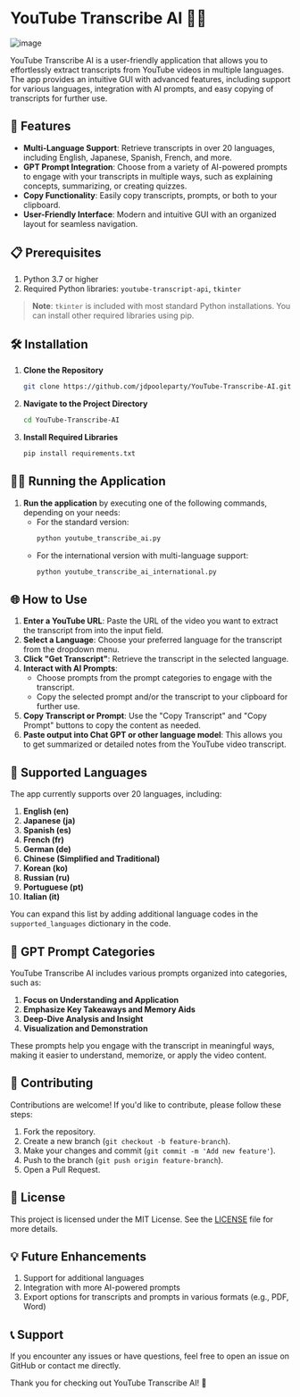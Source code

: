 # YouTube Transcribe AI 🎥🤖
![image](https://github.com/user-attachments/assets/67f8ce4b-bdf6-46b7-b990-33078ca95897)

YouTube Transcribe AI is a user-friendly application that allows you to effortlessly extract transcripts from YouTube videos in multiple languages. The app provides an intuitive GUI with advanced features, including support for various languages, integration with AI prompts, and easy copying of transcripts for further use.

## 🚀 Features

- **Multi-Language Support**: Retrieve transcripts in over 20 languages, including English, Japanese, Spanish, French, and more.
- **GPT Prompt Integration**: Choose from a variety of AI-powered prompts to engage with your transcripts in multiple ways, such as explaining concepts, summarizing, or creating quizzes.
- **Copy Functionality**: Easily copy transcripts, prompts, or both to your clipboard.
- **User-Friendly Interface**: Modern and intuitive GUI with an organized layout for seamless navigation.


## 📋 Prerequisites

1. Python 3.7 or higher
2. Required Python libraries: `youtube-transcript-api`, `tkinter`

> **Note**: `tkinter` is included with most standard Python installations. You can install other required libraries using pip.

## 🛠️ Installation

1. **Clone the Repository**
   ```bash
   git clone https://github.com/jdpooleparty/YouTube-Transcribe-AI.git


2. **Navigate to the Project Directory**
   ```bash
   cd YouTube-Transcribe-AI


3. **Install Required Libraries**
   ```bash
   pip install requirements.txt


## 🏃‍♂️ Running the Application

1. **Run the application** by executing one of the following commands, depending on your needs:
   - For the standard version:
     ```bash
     python youtube_transcribe_ai.py
     ```
   - For the international version with multi-language support:
     ```bash
     python youtube_transcribe_ai_international.py
     ```

## 🌐 How to Use

1. **Enter a YouTube URL**: Paste the URL of the video you want to extract the transcript from into the input field.
2. **Select a Language**: Choose your preferred language for the transcript from the dropdown menu.
3. **Click "Get Transcript"**: Retrieve the transcript in the selected language.
4. **Interact with AI Prompts**:
   - Choose prompts from the prompt categories to engage with the transcript.
   - Copy the selected prompt and/or the transcript to your clipboard for further use.
5. **Copy Transcript or Prompt**: Use the "Copy Transcript" and "Copy Prompt" buttons to copy the content as needed.
6. **Paste output into Chat GPT or other language model**: This allows you to get summarized or detailed notes from the YouTube video transcript.

## 🌟 Supported Languages

The app currently supports over 20 languages, including:
1. **English (en)**
2. **Japanese (ja)**
3. **Spanish (es)**
4. **French (fr)**
5. **German (de)**
6. **Chinese (Simplified and Traditional)**
7. **Korean (ko)**
8. **Russian (ru)**
9. **Portuguese (pt)**
10. **Italian (it)**

You can expand this list by adding additional language codes in the `supported_languages` dictionary in the code.

## 🤖 GPT Prompt Categories

YouTube Transcribe AI includes various prompts organized into categories, such as:
1. **Focus on Understanding and Application**
2. **Emphasize Key Takeaways and Memory Aids**
3. **Deep-Dive Analysis and Insight**
4. **Visualization and Demonstration**

These prompts help you engage with the transcript in meaningful ways, making it easier to understand, memorize, or apply the video content.

## 🤝 Contributing

Contributions are welcome! If you'd like to contribute, please follow these steps:
1. Fork the repository.
2. Create a new branch (`git checkout -b feature-branch`).
3. Make your changes and commit (`git commit -m 'Add new feature'`).
4. Push to the branch (`git push origin feature-branch`).
5. Open a Pull Request.

## 📜 License

This project is licensed under the MIT License. See the [LICENSE](LICENSE) file for more details.

## 💡 Future Enhancements

1. Support for additional languages
2. Integration with more AI-powered prompts
3. Export options for transcripts and prompts in various formats (e.g., PDF, Word)

## 📞 Support

If you encounter any issues or have questions, feel free to open an issue on GitHub or contact me directly.

Thank you for checking out YouTube Transcribe AI! 🎉
